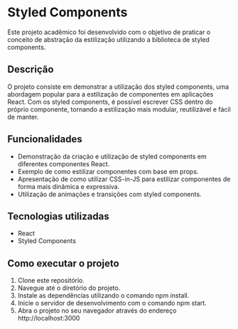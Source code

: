 # Styled Components
Este projeto acadêmico foi desenvolvido com o objetivo de praticar o conceito de abstração da estilização utilizando a biblioteca de styled components.

## Descrição
O projeto consiste em demonstrar a utilização dos styled components, uma abordagem popular para a estilização de componentes em aplicações React. Com os styled components, é possível escrever CSS dentro do próprio componente, tornando a estilização mais modular, reutilizável e fácil de manter.

## Funcionalidades
* Demonstração da criação e utilização de styled components em diferentes componentes React.
* Exemplo de como estilizar componentes com base em props.
* Apresentação de como utilizar CSS-in-JS para estilizar componentes de forma mais dinâmica e expressiva.
* Utilização de animações e transições com styled components.

## Tecnologias utilizadas
* React
* Styled Components

## Como executar o projeto
1. Clone este repositório.
2. Navegue até o diretório do projeto.
3. Instale as dependências utilizando o comando npm install.
4. Inicie o servidor de desenvolvimento com o comando npm start.
5. Abra o projeto no seu navegador através do endereço http://localhost:3000